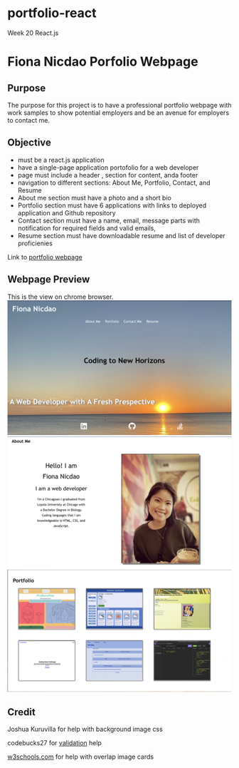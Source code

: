 # portfolio-react
Week 20 React.js
# Fiona Nicdao Porfolio Webpage

## Purpose 
The purpose for this project is to have a professional portfolio webpage with work samples to show potential employers and be an avenue for employers to contact me. 

## Objective 
- must be a react.js application
- have a single-page application portofolio for a web developer
- page must include a header , section for content, anda footer
- navigation to different sections: About Me, Portfolio, Contact, and Resume 
- About me section must have a photo and a short bio 
- Portfolio section must have 6 applications with links to deployed application and Github repository
- Contact section must have a name, email, message parts with notification for required fields and valid emails,
- Resume section must have downloadable resume and list of developer proficienies

Link to [portfolio webpage]()

## Webpage Preview 
This is the view on chrome browser. 
![homepage](./src/assets/images/homepage.png)
![aboutme](./src/assets/images/aboutme.png)
![portfolio](./src/assets/images/portfolio.png)

## Credit
Joshua Kuruvilla for help with background image css

codebucks27 for [validation](https://dev.to/codebucks/form-validation-in-reactjs-by-building-reusable-custom-hook-1bg7) help 

[w3schools.com](https://www.w3schools.com/howto/howto_css_image_overlay.asp) for help with overlap image cards